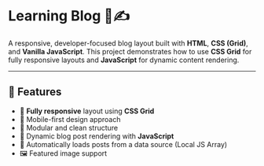 # Learning Blog 🧠✍️

A responsive, developer-focused blog layout built with **HTML**, **CSS (Grid)**, and **Vanilla JavaScript**. This project demonstrates how to use **CSS Grid** for fully responsive layouts and **JavaScript** for dynamic content rendering.

---

## 🌟 Features

- 📐 **Fully responsive** layout using **CSS Grid**
- 📱 Mobile-first design approach
- 🧩 Modular and clean structure
- 🧠 Dynamic blog post rendering with **JavaScript**
- 🔄 Automatically loads posts from a data source (Local JS Array)
- 🖼️ Featured image support
